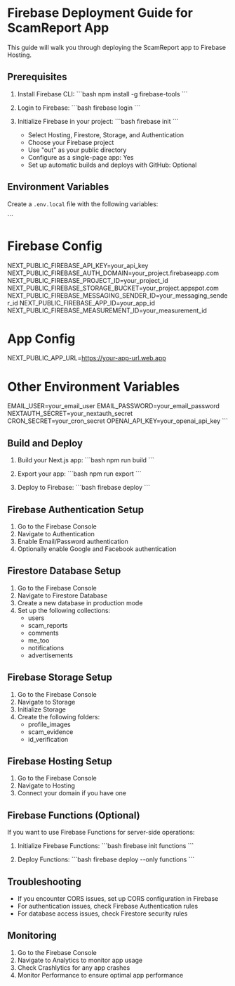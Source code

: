 # Firebase Deployment Guide for ScamReport App

This guide will walk you through deploying the ScamReport app to Firebase Hosting.

## Prerequisites

1. Install Firebase CLI:
   \`\`\`bash
   npm install -g firebase-tools
   \`\`\`

2. Login to Firebase:
   \`\`\`bash
   firebase login
   \`\`\`

3. Initialize Firebase in your project:
   \`\`\`bash
   firebase init
   \`\`\`
   - Select Hosting, Firestore, Storage, and Authentication
   - Choose your Firebase project
   - Use "out" as your public directory
   - Configure as a single-page app: Yes
   - Set up automatic builds and deploys with GitHub: Optional

## Environment Variables

Create a `.env.local` file with the following variables:

\`\`\`
# Firebase Config
NEXT_PUBLIC_FIREBASE_API_KEY=your_api_key
NEXT_PUBLIC_FIREBASE_AUTH_DOMAIN=your_project.firebaseapp.com
NEXT_PUBLIC_FIREBASE_PROJECT_ID=your_project_id
NEXT_PUBLIC_FIREBASE_STORAGE_BUCKET=your_project.appspot.com
NEXT_PUBLIC_FIREBASE_MESSAGING_SENDER_ID=your_messaging_sender_id
NEXT_PUBLIC_FIREBASE_APP_ID=your_app_id
NEXT_PUBLIC_FIREBASE_MEASUREMENT_ID=your_measurement_id

# App Config
NEXT_PUBLIC_APP_URL=https://your-app-url.web.app

# Other Environment Variables
EMAIL_USER=your_email_user
EMAIL_PASSWORD=your_email_password
NEXTAUTH_SECRET=your_nextauth_secret
CRON_SECRET=your_cron_secret
OPENAI_API_KEY=your_openai_api_key
\`\`\`

## Build and Deploy

1. Build your Next.js app:
   \`\`\`bash
   npm run build
   \`\`\`

2. Export your app:
   \`\`\`bash
   npm run export
   \`\`\`

3. Deploy to Firebase:
   \`\`\`bash
   firebase deploy
   \`\`\`

## Firebase Authentication Setup

1. Go to the Firebase Console
2. Navigate to Authentication
3. Enable Email/Password authentication
4. Optionally enable Google and Facebook authentication

## Firestore Database Setup

1. Go to the Firebase Console
2. Navigate to Firestore Database
3. Create a new database in production mode
4. Set up the following collections:
   - users
   - scam_reports
   - comments
   - me_too
   - notifications
   - advertisements

## Firebase Storage Setup

1. Go to the Firebase Console
2. Navigate to Storage
3. Initialize Storage
4. Create the following folders:
   - profile_images
   - scam_evidence
   - id_verification

## Firebase Hosting Setup

1. Go to the Firebase Console
2. Navigate to Hosting
3. Connect your domain if you have one

## Firebase Functions (Optional)

If you want to use Firebase Functions for server-side operations:

1. Initialize Firebase Functions:
   \`\`\`bash
   firebase init functions
   \`\`\`

2. Deploy Functions:
   \`\`\`bash
   firebase deploy --only functions
   \`\`\`

## Troubleshooting

- If you encounter CORS issues, set up CORS configuration in Firebase
- For authentication issues, check Firebase Authentication rules
- For database access issues, check Firestore security rules

## Monitoring

1. Go to the Firebase Console
2. Navigate to Analytics to monitor app usage
3. Check Crashlytics for any app crashes
4. Monitor Performance to ensure optimal app performance
